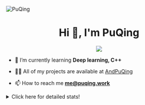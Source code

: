 ![PuQing](https://user-images.githubusercontent.com/27223114/171565019-9a56fae6-b08b-421f-99db-7e830da42371.png)

<h1 align="center">Hi 👋, I'm PuQing</h1>

<p align="center">
  <img src="https://github-widgetbox.vercel.app/api/profile?username=AndPuQing&data=followers,repositories,stars,commits"/>
</p>

- 🌱 I’m currently learning **Deep learning, C++**

- 👨‍💻 All of my projects are available at [AndPuQing](https://github.com/AndPuQing)

- 📫 How to reach me **me@puqing.work**

<details>
<summary>Click here for detailed stats!</summary>

<!--START_SECTION:waka-->
**I'm a Night 🦉** 

```text
🌞 Morning    34 commits     ██░░░░░░░░░░░░░░░░░░░░░░░   10.93% 
🌆 Daytime    111 commits    █████████░░░░░░░░░░░░░░░░   35.69% 
🌃 Evening    117 commits    █████████░░░░░░░░░░░░░░░░   37.62% 
🌙 Night      49 commits     ████░░░░░░░░░░░░░░░░░░░░░   15.76%

```


📊 **This Week I Spent My Time On** 

```text
💬 Programming Languages: 
Python                   14 hrs 32 mins      ████████████░░░░░░░░░░░░░   48.41% 
JavaScript               7 hrs 37 mins       ██████░░░░░░░░░░░░░░░░░░░   25.37% 
TypeScript               2 hrs 30 mins       ██░░░░░░░░░░░░░░░░░░░░░░░   8.34% 
JSON                     2 hrs 8 mins        █░░░░░░░░░░░░░░░░░░░░░░░░   7.11% 
Other                    1 hr 8 mins         █░░░░░░░░░░░░░░░░░░░░░░░░   3.82%

🔥 Editors: 
VS Code                  23 hrs 2 mins       ███████████████████░░░░░░   76.75% 
PyCharm                  6 hrs 42 mins       █████░░░░░░░░░░░░░░░░░░░░   22.36% 
WebStorm                 16 mins             ░░░░░░░░░░░░░░░░░░░░░░░░░   0.89%

💻 Operating System: 
Windows                  22 hrs 49 mins      ███████████████████░░░░░░   75.98% 
Linux                    5 hrs 3 mins        ████░░░░░░░░░░░░░░░░░░░░░   16.82% 
WSL                      2 hrs 9 mins        █░░░░░░░░░░░░░░░░░░░░░░░░   7.2%

```


<!--END_SECTION:waka-->
</details>
